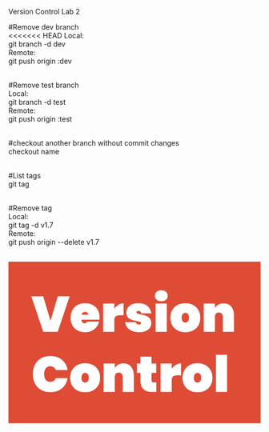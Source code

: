Version Control Lab 2

#Remove dev branch<br>
<<<<<<< HEAD
Local:<br>
git branch -d dev<br>
Remote:<br>
git push origin :dev<br><br>

#Remove test branch<br>
Local:<br>
git branch -d test<br>
Remote:<br>
git push origin :test<br><br>

#checkout another branch without commit changes<br>
checkout name<br><br>

#List tags<br>
git tag<br><br>

#Remove tag<br>
Local:<br>
git tag -d v1.7<br>
Remote:<br>
git push origin --delete v1.7<br><br>

![Alt text](img.png)
